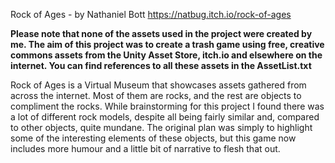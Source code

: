 Rock of Ages - by Nathaniel Bott
https://natbug.itch.io/rock-of-ages

**Please note that none of the assets used in the project were created by me.
  The aim of this project was to create a trash game using free, creative commons
  assets from the Unity Asset Store, itch.io and elsewhere on the internet.
  You can find references to all these assets in the AssetList.txt**

Rock of Ages is a Virtual Museum that showcases assets gathered from across the internet.
Most of them are rocks, and the rest are objects to compliment the rocks. While brainstorming
for this project I found there was a lot of different rock models, despite all being
fairly similar and, compared to other objects, quite mundane. The original plan was simply
to highlight some of the interesting elements of these objects, but this game now
includes more humour and a little bit of narrative to flesh that out.
